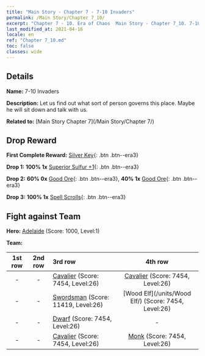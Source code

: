 ```yaml
---
title: "Main Story - Chapter 7 - 7-10 Invaders"
permalink: /Main Story/Chapter 7_10/
excerpt: "Chapter 7 - 10. Era of Chaos  Main Story - Chapter 7_10. 7-10 Invaders"
last_modified_at: 2021-04-16
locale: en
ref: "Chapter 7_10.md"
toc: false
classes: wide
---
```


## Details

 **Name:** 7-10 Invaders

 **Description:** Let us find out what sort of person governs this place. Maybe he will sit down and talk with us.

 **Related to:** [Main Story Chapter 7](/Main Story/Chapter 7/)

## Drop Reward

 **First Complete Reward:** [Silver Key](/Items/con_693/){: .btn .btn--era3}

 **Drop 1:** **100% 1x** [Superior Sulfur +1](/Items/mat_22/){: .btn .btn--era3}

 **Drop 2:** **60% 0x** [Good Ore](/Items/mat_12/){: .btn .btn--era3}, **40% 1x** [Good Ore](/Items/mat_12/){: .btn .btn--era3}

 **Drop 3:** **100% 1x** [Spell Scrolls](/Items/con_694/){: .btn .btn--era3}


## Fight against Team
 **Hero:** [Adelaide](/heroes/Adelaide/) (Score: 1000, Level:1)

 **Team:**


  | 1st row | 2nd row | 3rd row | 4th row |
  |:----:|:----:|:----|:----:|
  | - | - | [Cavalier](/units/Cavalier/) (Score: 7454, Level:26)  | [Cavalier](/units/Cavalier/) (Score: 7454, Level:26)  |
  | - | - | [Swordsman](/units/Swordsman/) (Score: 11419, Level:26)  | [Wood Elf](/units/Wood Elf/) (Score: 7454, Level:26)  |
  | - | - | [Dwarf](/units/Dwarf/) (Score: 7454, Level:26)  | - |
  | - | - | [Cavalier](/units/Cavalier/) (Score: 7454, Level:26)  | [Monk](/units/Monk/) (Score: 7454, Level:26)  |


